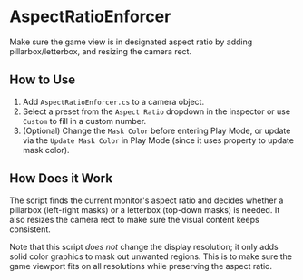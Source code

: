 # AspectRatioEnforcer
Make sure the game view is in designated aspect ratio by adding pillarbox/letterbox, and resizing the camera rect.
## How to Use
1. Add `AspectRatioEnforcer.cs` to a camera object.
2. Select a preset from the `Aspect Ratio` dropdown in the inspector or use `Custom` to fill in a custom number.
3. (Optional) Change the `Mask Color` before entering Play Mode, or update via the `Update Mask Color` in Play Mode (since it uses property to update mask color).
## How Does it Work
The script finds the current monitor's aspect ratio and decides whether a pillarbox (left-right masks) or a letterbox (top-down masks) is needed. It also resizes the camera rect to make sure the visual content keeps consistent. 

Note that this script *does not* change the display resolution; it only adds solid color graphics to mask out unwanted regions. This is to make sure the game viewport fits on all resolutions while preserving the aspect ratio.
